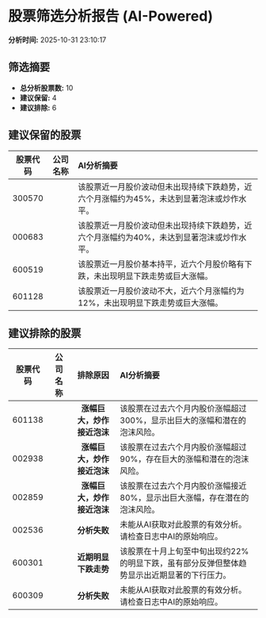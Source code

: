 # 股票筛选分析报告 (AI-Powered)

**分析时间:** 2025-10-31 23:10:17

## 筛选摘要

- **总分析股票数:** 10
- **建议保留:** 4
- **建议排除:** 6

## 建议保留的股票

| 股票代码 | 公司名称 | AI分析摘要 |
|:---:|:---:|:---|
| 300570 |  | 该股票近一月股价波动但未出现持续下跌趋势，近六个月涨幅约为45%，未达到显著泡沫或炒作水平。 |
| 000683 |  | 该股票近一月股价波动但未出现持续下跌趋势，近六个月涨幅约为40%，未达到显著泡沫或炒作水平。 |
| 600519 |  | 该股票近一月股价基本持平，近六个月股价略有下跌，未出现明显下跌走势或巨大涨幅。 |
| 601128 |  | 该股票近一月股价波动不大，近六个月涨幅约为12%，未出现明显下跌走势或巨大涨幅。 |

## 建议排除的股票

| 股票代码 | 公司名称 | 排除原因 | AI分析摘要 |
|:---:|:---:|:---:|:---|
| 601138 |  | **涨幅巨大，炒作接近泡沫** | 该股票在过去六个月内股价涨幅超过300%，显示出巨大的涨幅和潜在的泡沫风险。 |
| 002938 |  | **涨幅巨大，炒作接近泡沫** | 该股票在过去六个月内股价涨幅超过90%，存在巨大的涨幅和潜在的泡沫风险。 |
| 002859 |  | **涨幅巨大，炒作接近泡沫** | 该股票在过去六个月内股价涨幅接近80%，显示出巨大涨幅，存在潜在的泡沫风险。 |
| 002536 |  | **分析失败** | 未能从AI获取对此股票的有效分析。请检查日志中AI的原始响应。 |
| 600301 |  | **近期明显下跌走势** | 该股票在十月上旬至中旬出现约22%的明显下跌，虽有部分反弹但整体趋势显示出近期显著的下行压力。 |
| 600309 |  | **分析失败** | 未能从AI获取对此股票的有效分析。请检查日志中AI的原始响应。 |
